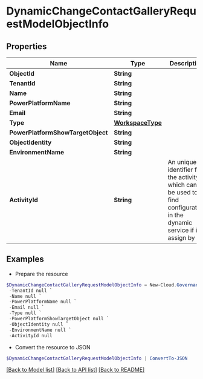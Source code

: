 # DynamicChangeContactGalleryRequestModelObjectInfo
## Properties

Name | Type | Description | Notes
------------ | ------------- | ------------- | -------------
**ObjectId** | **String** |  | [optional] 
**TenantId** | **String** |  | [optional] 
**Name** | **String** |  | [optional] 
**PowerPlatformName** | **String** |  | [optional] 
**Email** | **String** |  | [optional] 
**Type** | [**WorkspaceType**](WorkspaceType.md) |  | [optional] 
**PowerPlatformShowTargetObject** | **String** |  | [optional] 
**ObjectIdentity** | **String** |  | [optional] 
**EnvironmentName** | **String** |  | [optional] 
**ActivityId** | **String** | An unique identifier for the activity which can be used to find configuration in the dynamic service if it is assign by IT | [optional] 

## Examples

- Prepare the resource
```powershell
$DynamicChangeContactGalleryRequestModelObjectInfo = New-Cloud.Governance.ClientDynamicChangeContactGalleryRequestModelObjectInfo  -ObjectId null `
 -TenantId null `
 -Name null `
 -PowerPlatformName null `
 -Email null `
 -Type null `
 -PowerPlatformShowTargetObject null `
 -ObjectIdentity null `
 -EnvironmentName null `
 -ActivityId null
```

- Convert the resource to JSON
```powershell
$DynamicChangeContactGalleryRequestModelObjectInfo | ConvertTo-JSON
```

[[Back to Model list]](../README.md#documentation-for-models) [[Back to API list]](../README.md#documentation-for-api-endpoints) [[Back to README]](../README.md)

